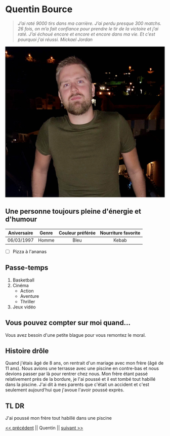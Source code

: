 # Quentin Bource 

>*J’ai raté 9000 tirs dans ma carrière. J’ai perdu presque 300 matchs. 26 fois, on m’a fait confiance pour prendre le tir de la victoire et j’ai raté.  J’ai échoué encore et encore et encore dans ma vie. Et c’est pourquoi j'ai réussi. 
Mickael Jordan*

![Quentin](https://github.com/Quentin-Bource/Quentin-Bource/blob/main/Quentin%20Bource.jpg) 

## Une personne toujours pleine d'énergie et d'humour

Aniversaire | Genre | Couleur préférée | Nourriture favorite
:-:|:-:|:-:|:-:
06/03/1997 | Homme | Bleu | Kebab 

- [ ] Pizza à l'ananas

## Passe-temps 
1. Basketball 
2. Cinéma 
	- Action
	- Aventure
	- Thriller
3. Jeux vidéo 

## Vous pouvez compter sur moi quand... 
Vous avez besoin d'une petite blague pour vous remontez le moral.

## Histoire drôle 
Quand j'étais âgé de 8 ans, on rentrait d'un mariage avec mon frère (âgé de 11 ans). Nous avions une terrasse avec une piscine en contre-bas et nous devions passer par là pour rentrer chez nous. Mon frère étant passé relativement près de la bordure, je l'ai poussé et il est tombé tout habillé dans la piscine. J'ai dit à mes parents que c'était un accident et c'est seulement aujourd'hui que j'avoue l'avoir poussé exprès. 

## TL DR 
J'ai poussé mon frère tout habillé dans une piscine

[<< précédent](https://github.com/Gollumeo) || Quentin || [suivant >>](https://github.com/vdourson2)  
